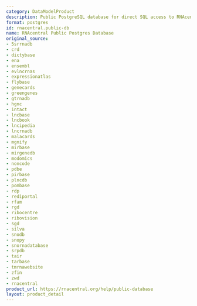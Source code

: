 ```yaml
---
category: DataModelProduct
description: Public PostgreSQL database for direct SQL access to RNAcentral data
format: postgres
id: rnacentral.public-db
name: RNAcentral Public Postgres Database
original_source:
- 5srrnadb
- crd
- dictybase
- ena
- ensembl
- evlncrnas
- expressionatlas
- flybase
- genecards
- greengenes
- gtrnadb
- hgnc
- intact
- lncbase
- lncbook
- lncipedia
- lncrnadb
- malacards
- mgnify
- mirbase
- mirgenedb
- modomics
- noncode
- pdbe
- pirbase
- plncdb
- pombase
- rdp
- rediportal
- rfam
- rgd
- ribocentre
- ribovision
- sgd
- silva
- snodb
- snopy
- snornadatabase
- srpdb
- tair
- tarbase
- tmrnawebsite
- zfin
- zwd
- rnacentral
product_url: https://rnacentral.org/help/public-database
layout: product_detail
---
```

